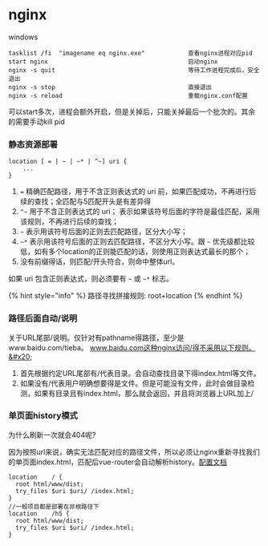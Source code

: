 # nginx

windows

```
tasklist /fi  "imagename eq nginx.exe"            查看nginx进程对应pid
start nginx                                       启动nginx
nginx -s quit                                     等待工作进程完成后，安全退出
nginx -s stop                                     直接退出
nginx -s reload                                   重载nginx.conf配置
```

可以start多次，进程会额外开启，但是关掉后，只能关掉最后一个批次的。其余的需要手动kill pid

### 静态资源部署

```
location [ = | ~ | ~* | ^~] uri {
	...
}
```

1. `=` 精确匹配路径，用于不含正则表达式的 uri 前，如果匹配成功，不再进行后续的查找；全匹配与5匹配开头是有差异得
2. `^~` 用于不含正则表达式的 uri； 表示如果该符号后面的字符是最佳匹配，采用该规则，不再进行后续的查找；
3. `~` 表示用该符号后面的正则去匹配路径，区分大小写；
4. `~*` 表示用该符号后面的正则去匹配路径，不区分大小写。跟 `~` 优先级都比较低，如有多个location的正则能匹配的话，则使用正则表达式最长的那个；
5. 没有前缀得话，则匹配/开头符合，则命中整体url。

如果 uri 包含正则表达式，则必须要有 `~` 或 `~*` 标志。

{% hint style="info" %}
路径寻找拼接规则: root+location
{% endhint %}

### 路径后面自动/说明

关于URL尾部/说明。仅针对有pathname得路径，至少是www.baidu.com/tieba。 www.baidu.com这种nginx访问/得不采用以下规则。&#x20;

1. 首先根据约定URL尾部有/代表目录。会自动查找目录下得index.html等文件。
2. 如果没有/代表用户明确想要得是文件。但是可能没有文件，此时会做目录检测，如果有目录且有index.html，那么就会返回，并且将浏览器上URL加上/

### 单页面history模式

为什么刷新一次就会404呢?

因为按照url来说，确实无法匹配对应的路径文件，所以必须让nginx重新寻找我们的单页面index.html，匹配后vue-router会自动解析history。[配置文档](https://router.vuejs.org/zh/guide/essentials/history-mode.html#%E5%90%8E%E7%AB%AF%E9%85%8D%E7%BD%AE%E4%BE%8B%E5%AD%90)

```
location    / {
  root html/www/dist;
  try_files $uri $uri/ /index.html;
}
//一般项目都是部署在非根路径下
location    /h5 {
  root html/www/dist;
  try_files $uri $uri/ /index.html;
}
```
